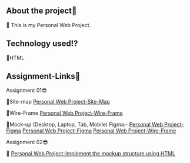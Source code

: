 About the project🤔
-------------------------
📌 This is my Personal Web Project.

Technology used⁉️
-------------------------
📌HTML

Assignment-Links🔅
-------------------------

Assignment 01😎

📌Site-map
<a href="[MyCV/Rashmi Sharmila'CV.docx](https://drive.google.com/file/d/1xsulyweml348EQ4AxMyUcK4-Q_bTZcaq/view?usp=share_link)">Personal Web Project-Site-Map</a>

📌Wire-Frame
<a href="https://wireframe.cc/pro/pp/349f45449631066">Personal Web Project-Wire-Frame</a>

📌Mock-up (Desktop, Laptop, Tab, Mobile)
Figma:-
<a href="https://www.figma.com/file/0ZwERXytVa7lVmp5pFyQ9n/Rashmi-Sharmila(Mock-up-(Desktop%2C-Laptop)?node-id=27%3A21&t=z2iFm32ViB5YKW1I-1">Personal Web Project-Figma</a>
<a href="https://www.figma.com/file/lrnsIIRDm52kukni2kucnx/Rashmi-Sharmila(Mock-up-(Mobile)?node-id=0%3A1&t=fy0Y3Vl6Ob4hiyE2-1">Personal Web Project-Figma</a>
<a href="https://www.figma.com/file/f630IQkg5ibcpXog2XQLCs/Rashmi-Sharmila(Mock-up-Tab)?node-id=0%3A1&t=RJM43ZWwazEfDkDE-1">Personal Web Project-Wire-Frame</a>

Assignment 02😎

📌
<a href="https://github.com/rashmisharmila/-internetTechnologies-Assigment">Personal Web Project-Implement the mockup structure using HTML</a>
